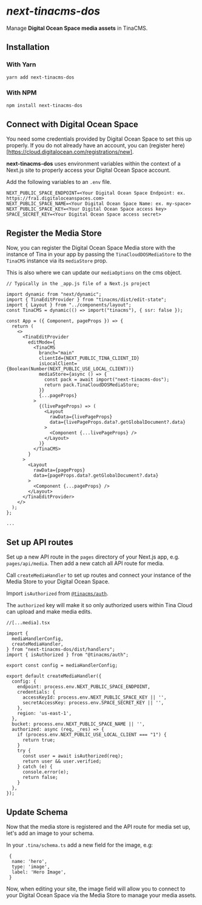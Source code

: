 # _next-tinacms-dos_

Manage **Digital Ocean Space media assets** in TinaCMS.

## Installation

### With Yarn
```bash
yarn add next-tinacms-dos
```

### With NPM
```bash
npm install next-tinacms-dos
```

## Connect with Digital Ocean Space

You need some credentials provided by Digital Ocean Space to set this up properly. If you do not already have an account, you can (register here)[https://cloud.digitalocean.com/registrations/new].

**next-tinacms-dos** uses environment variables within the context of a Next.js site to properly access your Digital Ocean Space account.

Add the following variables to an `.env` file.

```
NEXT_PUBLIC_SPACE_ENDPOINT=<Your Digital Ocean Space Endpoint: ex. https://fra1.digitaloceanspaces.com>
NEXT_PUBLIC_SPACE_NAME=<Your Digital Ocean Space Name: ex. my-space>
NEXT_PUBLIC_SPACE_KEY=<Your Digital Ocean Space access key>
SPACE_SECRET_KEY=<Your Digital Ocean Space access secret>
```

## Register the Media Store

Now, you can register the Digital Ocean Space Media store with the instance of Tina in your app by passing the `TinaCloudDOSMediaStore` to the `TinaCMS` instance via its `mediaStore` prop.

This is also where we can update our `mediaOptions` on the cms object.

```tsx
// Typically in the _app.js file of a Next.js project

import dynamic from "next/dynamic";
import { TinaEditProvider } from "tinacms/dist/edit-state";
import { Layout } from "../components/layout";
const TinaCMS = dynamic(() => import("tinacms"), { ssr: false });

const App = ({ Component, pageProps }) => {
  return (
    <>
      <TinaEditProvider
        editMode={
          <TinaCMS
            branch="main"
            clientId={NEXT_PUBLIC_TINA_CLIENT_ID}
            isLocalClient={Boolean(Number(NEXT_PUBLIC_USE_LOCAL_CLIENT))}
            mediaStore={async () => {
              const pack = await import("next-tinacms-dos");
              return pack.TinaCloudDOSMediaStore;
            }}
            {...pageProps}
          >
            {(livePageProps) => (
              <Layout
                rawData={livePageProps}
                data={livePageProps.data?.getGlobalDocument?.data}
              >
                <Component {...livePageProps} />
              </Layout>
            )}
          </TinaCMS>
        }
      >
        <Layout
          rawData={pageProps}
          data={pageProps.data?.getGlobalDocument?.data}
        >
          <Component {...pageProps} />
        </Layout>
      </TinaEditProvider>
    </>
  );
};

...
```

## Set up API routes

Set up a new API route in the `pages` directory of your Next.js app, e.g. `pages/api/media`.
Then add a new catch all API route for media.

Call `createMediaHandler` to set up routes and connect your instance of the Media Store to your Digital Ocean Space.

Import `isAuthorized` from [`@tinacms/auth`](https://github.com/tinacms/tinacms/tree/main/packages/%40tinacms/auth).

The `authorized` key will make it so only authorized users within Tina Cloud can upload and make media edits.


```
//[...media].tsx

import {
  mediaHandlerConfig,
  createMediaHandler,
} from "next-tinacms-dos/dist/handlers";
import { isAuthorized } from "@tinacms/auth";

export const config = mediaHandlerConfig;

export default createMediaHandler({
  config: {
    endpoint: process.env.NEXT_PUBLIC_SPACE_ENDPOINT,
    credentials: {
      accessKeyId: process.env.NEXT_PUBLIC_SPACE_KEY || '',
      secretAccessKey: process.env.SPACE_SECRET_KEY || '',
    },
    region: 'us-east-1',
  },
  bucket: process.env.NEXT_PUBLIC_SPACE_NAME || '',
  authorized: async (req, _res) => {
    if (process.env.NEXT_PUBLIC_USE_LOCAL_CLIENT === "1") {
      return true;
    }
    try {
      const user = await isAuthorized(req);
      return user && user.verified;
    } catch (e) {
      console.error(e);
      return false;
    }
  },
});

```

## Update Schema

Now that the media store is registered and the API route for media set up, let's add an image to your schema.

In your `.tina/schema.ts` add a new field for the image, e.g:

```
 {
  name: 'hero',
  type: 'image',
  label: 'Hero Image',
 }
 ```

 Now, when editing your site, the image field will allow you to connect to your Digital Ocean Space via the Media Store to manage your media assets.
